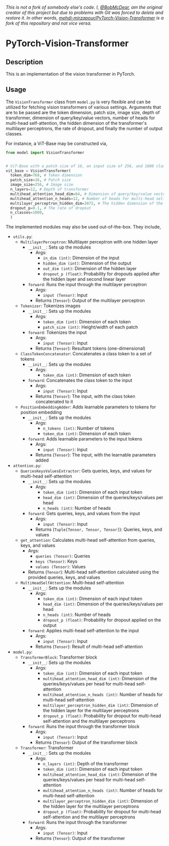 <i>This is not a fork of somebody else's code. I, [@BobMcDear](https://github.com/BobMcDear), am the original creator of this project but due to problems with Git was forced to delete and restore it. In other words, [mehdi-mirzapour/PyTorch-Vision-Transformer](https://github.com/mehdi-mirzapour/PyTorch-Vision-Transformer) is a fork of this repository and not vice versa.</i>

# PyTorch-Vision-Transformer
## Description
This is an implementation of the vision transformer in PyTorch.
## Usage
The ```VisionTransformer``` class from ```model.py``` is very flexible and can be utilized for fetching vision transformers of various settings. Arguments
that are to be passed are the token dimension, patch size, image size, depth of transformer, dimension of query/key/value vectors,
number of heads for multi-head self-attention, the hidden dimension of the transformer's multilayer perceptrons, the rate of dropout, 
and finally the number of output classes. 

For instance, a ViT-Base may be constructed via,
```python
from model import VisionTransformer


# ViT-Base with a patch size of 16, an input size of 256, and 1000 classes
vit_base = VisionTransformer(
  token_dim=768, # Token dimension
  patch_size=16, # Patch size
  image_size=256, # Image size
  n_layers=12, # Depth of transformer
  multihead_attention_head_dim=64, # Dimension of query/key/value vectors
  multihead_attention_n_heads=12, # Number of heads for multi-head self-attention
  multilayer_perceptron_hidden_dim=3072, # The hidden dimension of the transformer's multilayer perceptrons
  dropout_p=0.1, # The rate of dropout
  n_classes=1000,
  )
```

The implemented modules may also be used out-of-the-box. They include,

* ```utils.py```:
  * ```MultilayerPerceptron```: Multilayer perceptron with one hidden layer
    * ```__init__```: Sets up the modules
      * Args:
        * ```in_dim (int)```: Dimension of the input
        * ```hidden_dim (int)```: Dimension of the output
        * ```out_dim (int)```: Dimension of the hidden layer
        * ```dropout_p (float)```: Probability for dropouts applied after the hidden layer and second linear layer
    * ```forward```: Runs the input through the multilayer perceptron
      * Args:
        * ```input (Tensor)```: Input
      * Returns (```Tensor```): Output of the multilayer perceptron
  * ```Tokenizer```: Tokenizes images
    * ```__init__```: Sets up the modules
      * Args:
        * ```token_dim (int)```: Dimension of each token
        * ```patch_size (int)```: Height/width of each patch
    * ```forward```: Tokenizes the input
      * Args:
        * ```input (Tensor)```: Input
      * Returns (```Tensor```): Resultant tokens (one-dimensional)
  * ```ClassTokenConcatenator```: Concatenates a class token to a set of tokens
    * ```__init__```: Sets up the modules
      * Args:
        * ```token_dim (int)```: Dimension of each token
    * ```forward```: Concatenates the class token to the input
      * Args:
        * ```input (Tensor)```: Input
      * Returns (```Tensor```): The input, with the class token concatenated to it
  * ```PositionEmbeddingAdder```: Adds learnable parameters to tokens for position embedding
    * ```__init__```: Sets up the modules
      * Args:
        * ```n_tokens (int)```: Number of tokens
        * ```token_dim (int)```: Dimension of each token
    * ```forward```: Adds learnable parameters to the input tokens
      * Args:
        * ```input (Tensor)```: Input
      * Returns (```Tensor```): The input, with the learnable parameters added
* ```attention.py```:
  * ```QueriesKeysValuesExtractor```: Gets queries, keys, and values for multi-head self-attention
    * ```__init__```: Sets up the modules
      * Args:
        * ```token_dim (int)```: Dimension of each input token
        * ```head_dim (int)```: Dimension of the queries/keys/values per head
        * ```n_heads (int)```: Number of heads
    * ```forward```: Gets queries, keys, and values from the input
      * Args:
        * ```input (Tensor)```: Input
      * Returns (```Tuple[Tensor, Tensor, Tensor]```): Queries, keys, and values
  * ```get_attention```: Calculates multi-head self-attention from queries, keys, and values
    * Args:
      * ```queries (Tensor)```: Queries
      * ```keys (Tensor)```: Keys
      * ```values (Tensor)```: Values
    * Returns (```Tensor```): Multi-head self-attention calculated using the provided queries, keys, and values
  * ```MultiHeadSelfAttention```: Multi-head self-attention
    * ```__init__```: Sets up the modules
      * Args:
        * ```token_dim (int)```: Dimension of each input token
        * ```head_dim (int)```: Dimension of the queries/keys/values per head
        * ```n_heads (int)```: Number of heads
        * ```dropout_p (float)```: Probability for dropout applied on the output
    * ```forward```: Applies multi-head self-attention to the input
      * Args:
        * ```input (Tensor)```: Input
      * Returns (```Tensor```): Result of multi-head self-attention
* ```model.py```:
  * ```TransformerBlock```: Transformer block
    * ```__init__```: Sets up the modules
      * Args:
        * ```token_dim (int)```: Dimension of each input token
        * ```multihead_attention_head_dim (int)```: Dimension of the queries/keys/values per head for multi-head self-attention
        * ```multihead_attention_n_heads (int)```: Number of heads for multi-head self-attention
        * ```multilayer_perceptron_hidden_dim (int)```: Dimension of the hidden layer for the multilayer perceptrons
        * ```dropout_p (float)```: Probability for dropout for multi-head self-attention and the multilayer perceptrons
    * ```forward```: Runs the input through the transformer block
      * Args:
        * ```input (Tensor)```: Input
      * Returns (```Tensor```): Output of the transformer block
  * ```Transformer```: Transformer
    * ```__init__```: Sets up the modules
      * Args:
        * ```n_layers (int)```: Depth of the transformer
        * ```token_dim (int)```: Dimension of each input token
        * ```multihead_attention_head_dim (int)```: Dimension of the queries/keys/values per head for multi-head self-attention
        * ```multihead_attention_n_heads (int)```: Number of heads for multi-head self-attention
        * ```multilayer_perceptron_hidden_dim (int)```: Dimension of the hidden layer for the multilayer perceptrons
        * ```dropout_p (float)```: Probability for dropout for multi-head self-attention and the multilayer perceptrons
    * ```forward```: Runs the input through the transformer
      * Args:
        * ```input (Tensor)```: Input
      * Returns (```Tensor```): Output of the transformer 

